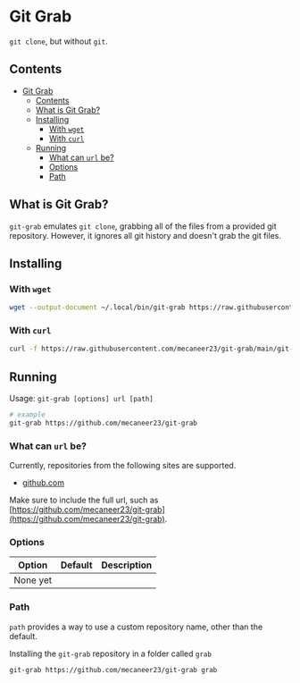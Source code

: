 # Git Grab

`git clone`, but without `git`.

## Contents

- [Git Grab](#git-grab)
  - [Contents](#contents)
  - [What is Git Grab?](#what-is-git-grab)
  - [Installing](#installing)
    - [With `wget`](#with-wget)
    - [With `curl`](#with-curl)
  - [Running](#running)
    - [What can `url` be?](#what-can-url-be)
    - [Options](#options)
    - [Path](#path)

## What is Git Grab?

`git-grab` emulates `git clone`, grabbing all of the files from a provided git repository. However, it ignores all git history and doesn't grab the git files.

## Installing

### With `wget`

```bash
wget --output-document ~/.local/bin/git-grab https://raw.githubusercontent.com/mecaneer23/git-grab/main/git-grab
```

### With `curl`

```bash
curl -f https://raw.githubusercontent.com/mecaneer23/git-grab/main/git-grab -o ~/.local/bin/git-grab
```

## Running

Usage: `git-grab [options] url [path]`

```bash
# example
git-grab https://github.com/mecaneer23/git-grab
```

### What can `url` be?

Currently, repositories from the following sites are supported.

- [github.com](https://github.com)

Make sure to include the full url, such as [https://github.com/mecaneer23/git-grab](https://github.com/mecaneer23/git-grab).

### Options

| Option   | Default | Description |
| -------- | ------- | ----------- |
| None yet |         |             |

### Path

`path` provides a way to use a custom repository name, other than the default.

Installing the `git-grab` repository in a folder called `grab`

```bash
git-grab https://github.com/mecaneer23/git-grab grab
```
